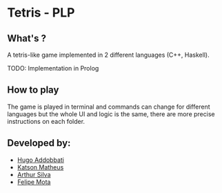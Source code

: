 # Tetris - PLP 

## What's ?

A tetris-like game implemented in 2 different languages (C++, Haskell).

TODO: Implementation in Prolog

## How to play 

The game is played in terminal and commands can change for different languages but the whole UI and logic is the same, there
are more precise instructions on each folder.

## Developed by:

* [Hugo Addobbati](https://github.com/hugoaddobbati)
* [Katson Matheus](https://github.com/katson1)
* [Arthur Silva](https://github.com/arthur1silva)
* [Felipe Mota](https://github.com/fmota0)

